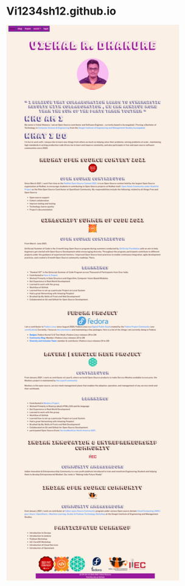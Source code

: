 # Vi1234sh12.github.io

<img src="https://github.com/Vi1234sh12/Vi1234sh12.github.io/blob/main/Vishal_Dhanure.png" height="50%" width="90%" align="Center"/>
